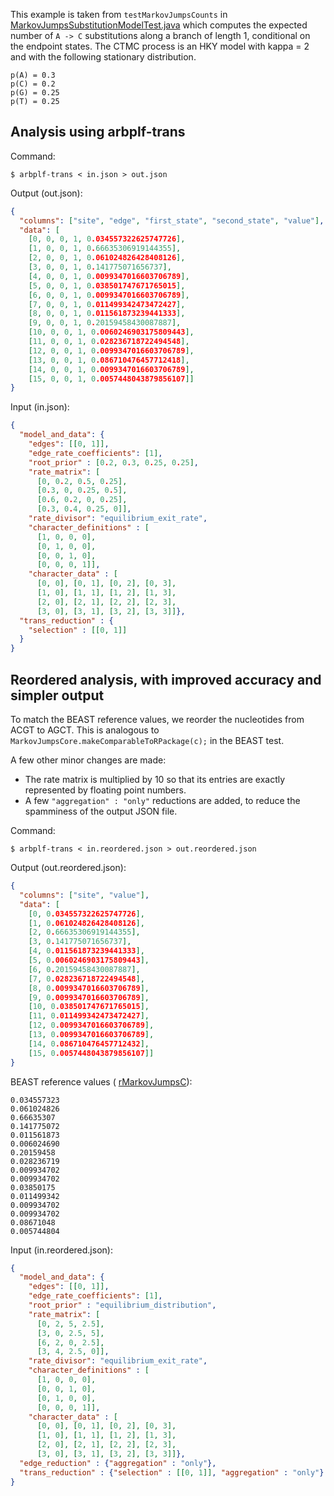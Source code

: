 This example is taken from `testMarkovJumpsCounts` in
[MarkovJumpsSubstitutionModelTest.java](https://github.com/beast-dev/beast-mcmc/blob/master/src/test/dr/evomodel/substmodel/MarkovJumpsSubstitutionModelTest.java)
which computes the expected number of `A -> C` substitutions
along a branch of length 1, conditional on the endpoint states.
The CTMC process is an HKY model with kappa = 2 and with
the following stationary distribution.
```
p(A) = 0.3
p(C) = 0.2
p(G) = 0.25
p(T) = 0.25
```

Analysis using arbplf-trans
---

Command:
```shell
$ arbplf-trans < in.json > out.json
```

Output (out.json):
```json
{
  "columns": ["site", "edge", "first_state", "second_state", "value"],
  "data": [
    [0, 0, 0, 1, 0.034557322625747726],
    [1, 0, 0, 1, 0.66635306919144355],
    [2, 0, 0, 1, 0.061024826428408126],
    [3, 0, 0, 1, 0.141775071656737],
    [4, 0, 0, 1, 0.0099347016603706789],
    [5, 0, 0, 1, 0.038501747671765015],
    [6, 0, 0, 1, 0.0099347016603706789],
    [7, 0, 0, 1, 0.011499342473472427],
    [8, 0, 0, 1, 0.011561873239441333],
    [9, 0, 0, 1, 0.20159458430087887],
    [10, 0, 0, 1, 0.0060246903175809443],
    [11, 0, 0, 1, 0.028236718722494548],
    [12, 0, 0, 1, 0.0099347016603706789],
    [13, 0, 0, 1, 0.086710476457712418],
    [14, 0, 0, 1, 0.0099347016603706789],
    [15, 0, 0, 1, 0.0057448043879856107]]
}
```

Input (in.json):
```json
{
  "model_and_data": {
    "edges": [[0, 1]],
    "edge_rate_coefficients": [1],
    "root_prior" : [0.2, 0.3, 0.25, 0.25],
    "rate_matrix": [
      [0, 0.2, 0.5, 0.25],
      [0.3, 0, 0.25, 0.5],
      [0.6, 0.2, 0, 0.25],
      [0.3, 0.4, 0.25, 0]],
    "rate_divisor": "equilibrium_exit_rate",
    "character_definitions" : [
      [1, 0, 0, 0],
      [0, 1, 0, 0],
      [0, 0, 1, 0],
      [0, 0, 0, 1]],
    "character_data" : [
      [0, 0], [0, 1], [0, 2], [0, 3],
      [1, 0], [1, 1], [1, 2], [1, 3],
      [2, 0], [2, 1], [2, 2], [2, 3],
      [3, 0], [3, 1], [3, 2], [3, 3]]},
  "trans_reduction" : {
    "selection" : [[0, 1]]
  }
}
```

Reordered analysis, with improved accuracy and simpler output
---

To match the BEAST reference values,
we reorder the nucleotides from ACGT to AGCT.
This is analogous to `MarkovJumpsCore.makeComparableToRPackage(c);` in the BEAST test.

A few other minor changes are made:
 - The rate matrix is multiplied by 10 so that its entries
are exactly represented by floating point numbers.
 - A few `"aggregation" : "only"` reductions are added,
to reduce the spamminess of the output JSON file.

Command:
```shell
$ arbplf-trans < in.reordered.json > out.reordered.json
```

Output (out.reordered.json):
```json
{
  "columns": ["site", "value"],
  "data": [
    [0, 0.034557322625747726],
    [1, 0.061024826428408126],
    [2, 0.66635306919144355],
    [3, 0.141775071656737],
    [4, 0.011561873239441333],
    [5, 0.0060246903175809443],
    [6, 0.20159458430087887],
    [7, 0.028236718722494548],
    [8, 0.0099347016603706789],
    [9, 0.0099347016603706789],
    [10, 0.038501747671765015],
    [11, 0.011499342473472427],
    [12, 0.0099347016603706789],
    [13, 0.0099347016603706789],
    [14, 0.086710476457712432],
    [15, 0.0057448043879856107]]
}
```

BEAST reference values (
[rMarkovJumpsC](https://github.com/beast-dev/beast-mcmc/blob/master/src/test/dr/evomodel/substmodel/MarkovJumpsSubstitutionModelTest.java#L141)):
```
0.034557323
0.061024826
0.66635307
0.141775072
0.011561873
0.006024690
0.20159458
0.028236719
0.009934702
0.009934702
0.03850175
0.011499342
0.009934702
0.009934702
0.08671048
0.005744804
```

Input (in.reordered.json):
```json
{
  "model_and_data": {
    "edges": [[0, 1]],
    "edge_rate_coefficients": [1],
    "root_prior" : "equilibrium_distribution",
    "rate_matrix": [
      [0, 2, 5, 2.5],
      [3, 0, 2.5, 5],
      [6, 2, 0, 2.5],
      [3, 4, 2.5, 0]],
    "rate_divisor": "equilibrium_exit_rate",
    "character_definitions" : [
      [1, 0, 0, 0],
      [0, 0, 1, 0],
      [0, 1, 0, 0],
      [0, 0, 0, 1]],
    "character_data" : [
      [0, 0], [0, 1], [0, 2], [0, 3],
      [1, 0], [1, 1], [1, 2], [1, 3],
      [2, 0], [2, 1], [2, 2], [2, 3],
      [3, 0], [3, 1], [3, 2], [3, 3]]},
  "edge_reduction" : {"aggregation" : "only"},
  "trans_reduction" : {"selection" : [[0, 1]], "aggregation" : "only"}
}
```
